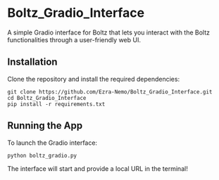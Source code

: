 # Boltz_Gradio_Interface
A simple Gradio interface for Boltz that lets you interact with the Boltz functionalities through a user-friendly web UI.

## Installation

Clone the repository and install the required dependencies:

    git clone https://github.com/Ezra-Nemo/Boltz_Gradio_Interface.git
    cd Boltz_Gradio_Interface
    pip install -r requirements.txt

## Running the App

To launch the Gradio interface:

    python boltz_gradio.py

The interface will start and provide a local URL in the terminal!
